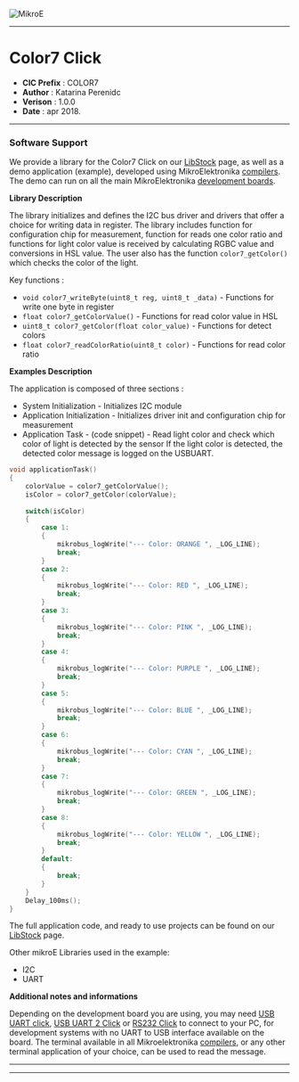 ![MikroE](http://www.mikroe.com/img/designs/beta/logo_small.png)

---

# Color7 Click

- **CIC Prefix**  : COLOR7
- **Author**      : Katarina Perenidc
- **Verison**     : 1.0.0
- **Date**        : apr 2018.

---

### Software Support

We provide a library for the Color7 Click on our [LibStock](https://libstock.mikroe.com/projects/view/2407/color-7-click) 
page, as well as a demo application (example), developed using MikroElektronika 
[compilers](http://shop.mikroe.com/compilers). The demo can run on all the main 
MikroElektronika [development boards](http://shop.mikroe.com/development-boards).

**Library Description**

The library initializes and defines the I2C bus driver and drivers that offer a choice for writing data in register.
The library includes function for configuration chip for measurement, 
function for reads one color ratio and functions for light color value is received by calculating RGBC value and conversions in HSL value.
The user also has the function ```color7_getColor()``` which checks the color of the light.

Key functions :

- ``` void color7_writeByte(uint8_t reg, uint8_t _data) ``` - Functions for write one byte in register
- ``` float color7_getColorValue() ``` -  Functions for read color value in HSL
- ``` uint8_t color7_getColor(float color_value) ``` - Functions for detect colors
- ``` float color7_readColorRatio(uint8_t color) ``` - Functions for read color ratio

**Examples Description**

The application is composed of three sections :

- System Initialization - Initializes I2C module
- Application Initialization - Initializes driver init and configuration chip for measurement
- Application Task - (code snippet) - Read light color and check which color of light is detected by the sensor
                                      If the light color is detected, the detected color message is logged on the USBUART.


```.c
void applicationTask()
{
    colorValue = color7_getColorValue();
    isColor = color7_getColor(colorValue);
   
    switch(isColor)
    {
        case 1:
        {
            mikrobus_logWrite("--- Color: ORANGE ", _LOG_LINE);
            break;
        }
        case 2:
        {
            mikrobus_logWrite("--- Color: RED ", _LOG_LINE);
            break;
        }
        case 3:
        {
            mikrobus_logWrite("--- Color: PINK ", _LOG_LINE);
            break;
        }
        case 4:
        {
            mikrobus_logWrite("--- Color: PURPLE ", _LOG_LINE);
            break;
        }
        case 5:
        {
            mikrobus_logWrite("--- Color: BLUE ", _LOG_LINE);
            break;
        }
        case 6:
        {
            mikrobus_logWrite("--- Color: CYAN ", _LOG_LINE);
            break;
        }
        case 7:
        {
            mikrobus_logWrite("--- Color: GREEN ", _LOG_LINE);
            break;
        }
        case 8:
        {
            mikrobus_logWrite("--- Color: YELLOW ", _LOG_LINE);
            break;
        }
        default:
        {
            break;
        }
    }
    Delay_100ms();
}
```

The full application code, and ready to use projects can be found on our 
[LibStock](https://libstock.mikroe.com/projects/view/2407/color-7-click) page.

Other mikroE Libraries used in the example:

- I2C
- UART

**Additional notes and informations**

Depending on the development board you are using, you may need 
[USB UART click](http://shop.mikroe.com/usb-uart-click), 
[USB UART 2 Click](http://shop.mikroe.com/usb-uart-2-click) or 
[RS232 Click](http://shop.mikroe.com/rs232-click) to connect to your PC, for 
development systems with no UART to USB interface available on the board. The 
terminal available in all Mikroelektronika 
[compilers](http://shop.mikroe.com/compilers), or any other terminal application 
of your choice, can be used to read the message.

---
---
